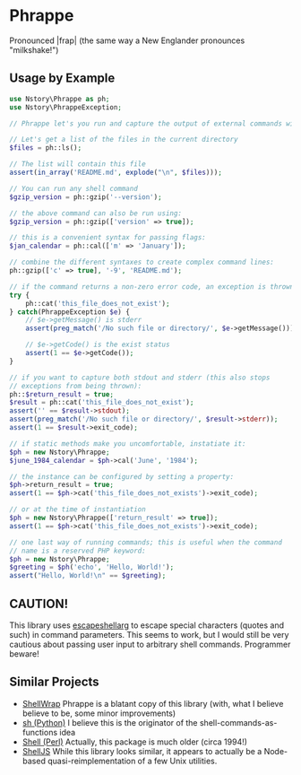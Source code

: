 # Phrappe
Pronounced |frap| (the same way a New Englander pronounces "milkshake!")

## Usage by Example
```php
use Nstory\Phrappe as ph;
use Nstory\PhrappeException;

// Phrappe let's you run and capture the output of external commands with ease

// Let's get a list of the files in the current directory
$files = ph::ls();

// The list will contain this file
assert(in_array('README.md', explode("\n", $files)));

// You can run any shell command
$gzip_version = ph::gzip('--version');

// the above command can also be run using:
$gzip_version = ph::gzip(['version' => true]);

// this is a convenient syntax for passing flags:
$jan_calendar = ph::cal(['m' => 'January']);

// combine the different syntaxes to create complex command lines:
ph::gzip(['c' => true], '-9', 'README.md');

// if the command returns a non-zero error code, an exception is thrown
try {
    ph::cat('this_file_does_not_exist');
} catch(PhrappeException $e) {
    // $e->getMessage() is stderr
    assert(preg_match('/No such file or directory/', $e->getMessage()));

    // $e->getCode() is the exist status
    assert(1 == $e->getCode());
}

// if you want to capture both stdout and stderr (this also stops
// exceptions from being thrown):
ph::$return_result = true;
$result = ph::cat('this_file_does_not_exist');
assert('' == $result->stdout);
assert(preg_match('/No such file or directory/', $result->stderr));
assert(1 == $result->exit_code);

// if static methods make you uncomfortable, instatiate it:
$ph = new Nstory\Phrappe;
$june_1984_calendar = $ph->cal('June', '1984');

// the instance can be configured by setting a property:
$ph->return_result = true;
assert(1 == $ph->cat('this_file_does_not_exists')->exit_code);

// or at the time of instantiation
$ph = new Nstory\Phrappe(['return_result' => true]);
assert(1 == $ph->cat('this_file_does_not_exists')->exit_code);

// one last way of running commands; this is useful when the command
// name is a reserved PHP keyword:
$ph = new Nstory\Phrappe;
$greeting = $ph('echo', 'Hello, World!');
assert("Hello, World!\n" == $greeting);
```

## CAUTION!
This library uses [escapeshellarg](http://php.net/manual/en/function.escapeshellarg.php) to escape special characters (quotes and such) in command parameters. This seems to work, but I would still be very cautious about passing user input to arbitrary shell commands. Programmer beware!

## Similar Projects

* [ShellWrap](https://github.com/MrRio/shellwrap) Phrappe is a blatant copy of this library (with, what I believe believe to be, some minor improvements)
* [sh (Python)](https://pypi.python.org/pypi/sh) I believe this is the originator of the shell-commands-as-functions idea
* [Shell (Perl)](http://search.cpan.org/~ferreira/Shell-0.72/Shell.pm) Actually, this package is much older (circa 1994!)
* [ShellJS](http://documentup.com/arturadib/shelljs) While this library looks similar, it appears to actually be a Node-based quasi-reimplementation of a few Unix utilities.
